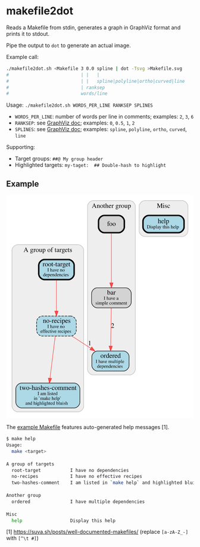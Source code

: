 # makefile2dot

Reads a Makefile from stdin, generates a graph in GraphViz format and prints it to stdout.

Pipe the output to `dot` to generate an actual image.

Example call:
```bash
./makefile2dot.sh <Makefile 3 0.0 spline | dot -Tsvg >Makefile.svg
#                           | |   |
#                           | |   spline|polyline|ortho|curved|line
#                           | ranksep
#                           words/line
```

Usage: `./makefile2dot.sh WORDS_PER_LINE RANKSEP SPLINES`
- `WORDS_PER_LINE`: number of words per line in comments; examples: `2`, `3`, `6`
- `RANKSEP`: see [GraphViz doc](https://www.graphviz.org/doc/info/attrs.html#d:ranksep); examples: `0`, `0.5`, `1`, `2`
- `SPLINES`: see [GraphViz doc](https://www.graphviz.org/doc/info/attrs.html#d:splines); examples: `spline`, `polyline`, `ortho`, `curved`, `line`

Supporting:
- Target groups: `##@ My group header`
- Highlighted targets: `my-taget:  ## Double-hash to highlight`

## Example

![alt text](example/Makefile.svg)

The [example Makefile](example/Makefile) features auto-generated help messages [1].

```bash
$ make help
Usage:
  make <target>

A group of targets
  root-target           I have no dependencies
  no-recipes            I have no effective recipes
  two-hashes-comment    I am listed in `make help` and highlighted bluish

Another group
  ordered               I have multiple dependencies

Misc
  help                  Display this help
```

[1] https://suva.sh/posts/well-documented-makefiles/
    (replace `[a-zA-Z_-]` with `[^\t #]`)
